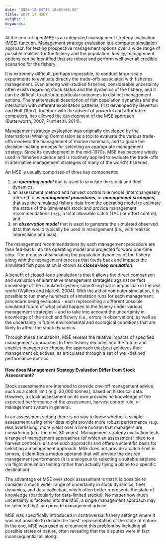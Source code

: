 ```yaml
---
date: "2020-12-04T15:18:01+06:00"
title: What is MSE?
weight: 1
keywords: 
---
```


At the core of openMSE is an integrated management strategy evaluation (MSE) function. Management strategy evaluation is a computer simulation approach for testing prospective management options over a wide range of possible realities for the fishery and the population. Ideally, management options can be identified that are robust and perform well over all credible scenarios for the fishery.

It is extremely difficult, perhaps impossible, to conduct large-scale experiments to evaluate directly the trade-offs associated with fisheries management. Even among well-studied fisheries, considerable uncertainty often exists regarding stock status and the dynamics of the fishery, and it can be difficult to attribute particular outcomes to distinct management actions. The mathematical description of fish population dynamics and the interaction with different exploitation patterns, first developed by Beverton and Holt (1957), together with the advent of powerful and affordable computers, has allowed the development of the MSE approach (Butterworth, 2007; Punt et al. 2014).

Management strategy evaluation was originally developed by the International Whaling Commission as a tool to evaluate the various trade-offs involved the management of marine mammals, and to guide the decision-making process for selecting an appropriate management strategy. Since its development in the mid-1970s, MSE has become widely used in fisheries science and is routinely applied to evaluate the trade-offs in alternative management strategies of many of the world's fisheries.

An MSE is usually comprised of three key components: 

1. an ***operating model*** that is used to simulate the stock and fleet dynamics, 
2. an assessment method and harvest control rule model (interchangeably referred to as ***management procedures***, or ***management strategies***) that use the simulated fishery data from the operating model to estimate the status of the (simulated) stock and provide management recommendations (e.g., a total allowable catch (TAC) or effort control), and 
3. an ***observation model*** that is used to generate the simulated observed data that would typically be used in management (i.e., with realistic imprecision and bias).  

The management recommendations by each management procedure are then fed-back into the operating model and projected forward one-time step. The process of simulating the population dynamics of the fishery along with the management process that feeds back and impacts the simulated fish population is known as ***closed-loop simulation***. 

A benefit of closed-loop simulation is that it allows the direct comparison and evaluation of alternative management strategies against perfect knowledge of the simulated system; something that is impossible in the real world (Walters and Martell, 2004). With the aid of computer simulation, it is possible to run many hundreds of simulation runs for each management procedure being evaluated - each representing a different possible simulated future of what could happen to the fishery under various management strategies - and to take into account the uncertainty in knowledge of the stock and fishery (i.e., errors in observation), as well as the uncertainty in future environmental and ecological conditions that are likely to affect the stock dynamics.

Through these simulations, MSE reveals the relative impacts of specified management approaches to their fishery decades into the future and enables managers to choose the approach that best achieves their management objectives, as articulated through a set of well-defined performance metrics.

#### How does Management Strategy Evaluation Differ from Stock Assessment?  
Stock assessments are intended to provide one-off management advice, such as a catch limit (e.g. 20,000 tonnes), based on historical data. However, a stock assessment on its own provides no knowledge of the expected performance of the assessment, harvest control rule, or management system in general.

In an assessment setting there is no way to know whether a simpler assessment using other data might provide more robust performance (e.g. less overfishing, more yield) over a time horizon that managers are considering (e.g. the next 30 years).
Management strategy evaluation tests a range of management approaches (of which an assessment linked to a harvest control rule is one such approach) and offers a scientific basis for selecting a management approach. MSE does not provide a catch-limit in tonnes, it identifies a modus operandi that will provide the desired management performance (it is analogous to selecting a suitable airplane via flight simulation testing rather than actually flying a plane to a specific destination).

The advantage of MSE over stock assessment is that it is possible to consider a much wider range of uncertainty in stock dynamics, fleet dynamics, and data collection, which often better represents the state of knowledge (particularly for data-limited stocks). No matter how much uncertainty is factored into the MSE, a single management approach may be selected that can provide management advice.

MSE was specifically introduced in controversial fishery settings where it was not possible to decide the 'best' representation of the state of nature. In the end, MSE was used to circumvent this problem by including all possible states of nature, often revealing that the disputes were in fact inconsequential all along.
